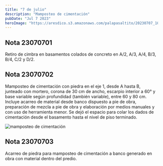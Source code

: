 ```yaml
---
title: "7 de julio"
description: "Mamposteo de cimentación"
pubDate: "Jul 7 2023"
heroImage: "https://aresdico.s3.amazonaws.com/palapasaltito/20230707_104502.jpg"
---
```


## Nota 23070701

Retiro de cimbra en basamentos colados de concreto en A/2, A/3, A/4, B/3, B/4, C/2 y D/2.

## Nota 23070702

Mamposteo de cimentación con piedra en el eje 1, desde A hasta B, junteado con mortero, corona de 30 cm de ancho, escarpio interior a 60° y base variable según profundidad (también variable), entre 60 y 80 cm. Incluye acarreo de material desde banco dispuesto a pie de obra, preparación de mezcla a pie de obra y elaboración por medios manuales y con uso de herramienta menor. Se dejó el espacio para colar los dados de cimentación desde el basamento hasta el nivel de piso terminado.

![mamposteo de cimentación](https://aresdico.s3.amazonaws.com/palapasaltito/20230707_104502.jpg "mamposteo de cimentación")

## Nota 23070703

Acarreo de piedra para mamposteo de cimentación a banco generado en obra con material dentro del predio.
